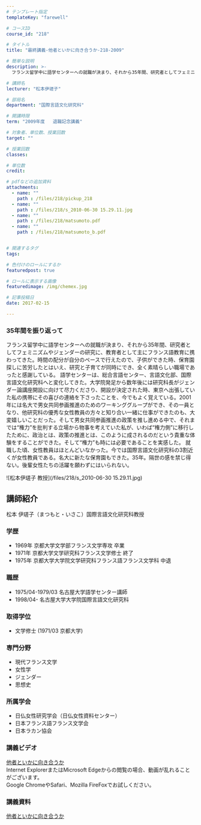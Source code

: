 ```yaml
---
# テンプレート指定
templateKey: "farewell"

# コースID
course_id: "218"

# タイトル
title: "最終講義-他者といかに向き合うか-218-2009"

# 簡単な説明
description: >-
  フランス留学中に語学センターへの就職が決まり、それから35年間、研究者としてフェミニズムやジェンダーの研究に、教育者として主にフランス語教育に携わってきた。時間の配分が自分のペースで行えたので、子...

# 講師名
lecturer: "松本伊瑳子"

# 部局名
department: "国際言語文化研究科"

# 開講時限
term: "2009年度	退職記念講義"

# 対象者、単位数、授業回数
target: ""

# 授業回数
classes: 

# 単位数
credit: 

# pdfなどの追加資料
attachments: 
  - name: "" 
    path : /files/218/pickup_218
  - name: "" 
    path : /files/218/s_2010-06-30 15.29.11.jpg
  - name: "" 
    path : /files/218/matsumoto.pdf
  - name: "" 
    path : /files/218/matsumoto_b.pdf


# 関連するタグ
tags:

# 色付けのロールにするか
featuredpost: true

# ロールに表示する画像
featuredimage: /img/chemex.jpg

# 記事投稿日
date: 2017-02-15

---
```

### 35年間を振り返って 

フランス留学中に語学センターへの就職が決まり、それから35年間、研究者としてフェミニズムやジェンダーの研究に、教育者として主にフランス語教育に携わってきた。時間の配分が自分のペースで行えたので、子供ができた時、保育園探しに苦労したとはいえ、研究と子育てが同時にでき、全く素晴らしい職場であったと感謝している。 語学センターは、総合言語センター、言語文化部、国際言語文化研究科へと変化してきた。大学院発足から数年後には研究科長がジェンダー論講座開設に向けて尽力くださり、開設が決定された時、東京へ出張していた私の携帯にその喜びの連絡を下さったことを、今でもよく覚えている。2001年には名大で男女共同参画推進のためのワーキンググループができ、その一員となり、他研究科の優秀な女性教員の方々と知り合い一緒に仕事ができたのも、大変嬉しいことだった。そして男女共同参画推進の政策を推し進める中で、それまでは“権力”を批判する立場から物事を考えていた私が、いわば“権力側”に移行したために、政治とは、政策の推進とは、このように成されるのだという貴重な体験をすることができた。そして“権力”も時には必要であることを実感した。 就職した頃、女性教員はほとんどいなかった。今では国際言語文化研究科の3割近くが女性教員である。名大に新たな保育園もできた。35年。隔世の感を禁じ得ない。後輩女性たちの活躍を願わずにはいられない。

![松本伊瑳子 教授](/files/218/s_2010-06-30 15.29.11.jpg) 
## 講師紹介

松本 伊瑳子（まつもと・いさこ）国際言語文化研究科教授 

### 学歴

  * 1969年 京都大学文学部フランス文学専攻 卒業
  * 1971年 京都大学文学研究科フランス文学修士 終了
  * 1975年 京都大学大学院文学研究科フランス語フランス文学科 中退

### 職歴

  * 1975/04-1979/03 名古屋大学語学センター講師
  * 1998/04- 名古屋大学大学院国際言語文化研究科

### 取得学位

  * 文学修士 (1971/03 京都大学)

### 専門分野

  * 現代フランス文学
  * 女性学
  * ジェンダー
  * 思想史

### 所属学会

  * 日仏女性研究学会（日仏女性資料センター）
  * 日本フランス語フランス文学会
  * 日本ラカン協会
### 講義ビデオ

[他者といかに向き合うか](http://nuvideo.media.nagoya-u.ac.jp/embed/a7f416cc5a5a4d45d60eb062f0353b585ed37da5)  
Internet ExplorerまたはMicrosoft Edgeからの閲覧の場合、動画が乱れることがございます。  
Google ChromeやSafari、Mozilla FireFoxでお試しください。 

### 講義資料


[他者といかに向き合うか](/files/218/matsumoto_b.pdf) 
